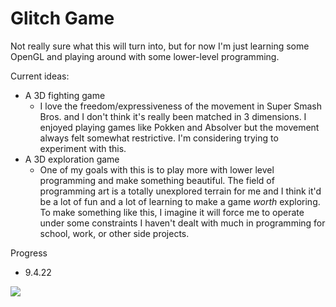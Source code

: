 # Glitch Game
Not really sure what this will turn into, but for now I'm just learning some OpenGL and playing around with some lower-level programming.

Current ideas:
- A 3D fighting game
    - I love the freedom/expressiveness of the movement in Super Smash Bros. and I don't think it's really been matched in 3 dimensions. I enjoyed playing games like Pokken and Absolver but the movement always felt somewhat restrictive. I'm considering trying to experiment with this.
- A 3D exploration game
    - One of my goals with this is to play more with lower level programming and make something beautiful. The field of programming art is a totally unexplored terrain for me and I think it'd be a lot of fun and a lot of learning to make a game *worth* exploring. To make something like this, I imagine it will force me to operate under some constraints I haven't dealt with much in programming for school, work, or other side projects.

Progress
- 9.4.22

![](demo-9-4-22.gif)
